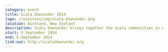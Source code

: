 ```yaml
---
category: event
title: Scala Downunder 2014
logo: /resources/img/scala-downunder.png
location: Auckland, New Zealand
description: Scala Downunder brings together the Scala communities in Australia and New Zealand.
start: 5 September 2014
end: 6 September 2014
link-out: http://scaladownunder.org
---
```

